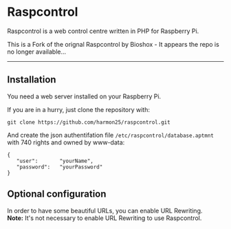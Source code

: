 # Raspcontrol

Raspcontrol is a web control centre written in PHP for Raspberry Pi.

This is a Fork of the orignal Raspcontrol by Bioshox - It appears the repo is no longer available...

***


## Installation

You need a web server installed on your Raspberry Pi.


If you are in a hurry, just clone the repository with:

	git clone https://github.com/harmon25/raspcontrol.git

And create the json authentifation file `/etc/raspcontrol/database.aptmnt` with 740 rights and owned by www-data:

	{
 	   "user":       "yourName",
 	   "password":   "yourPassword"
	}

## Optional configuration

In order to have some beautiful URLs, you can enable URL Rewriting.  
__Note:__ It's not necessary to enable URL Rewriting to use Raspcontrol.


